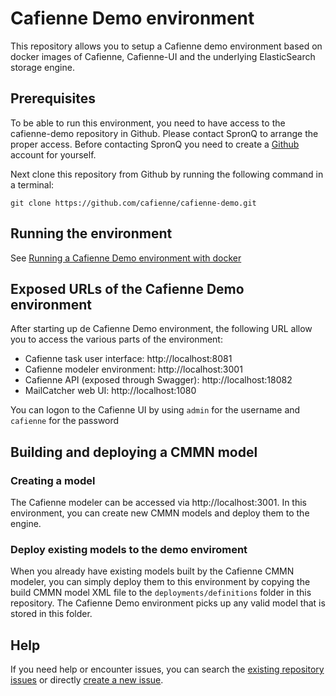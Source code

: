 # Cafienne Demo environment

This repository allows you to setup a Cafienne demo environment based on docker images
of Cafienne, Cafienne-UI and the underlying ElasticSearch storage engine.

## Prerequisites

To be able to run this environment, you need to have access to the cafienne-demo repository in Github. Please contact SpronQ to arrange the proper access.
Before contacting SpronQ you need to create a [Github](https://github.com) account for yourself.

Next clone this repository from Github by running the following command in a terminal:

`git clone https://github.com/cafienne/cafienne-demo.git`

## Running the environment

See [Running a Cafienne Demo environment with docker](documentation/docker.md)

## Exposed URLs of the Cafienne Demo environment

After starting up de Cafienne Demo environment, the following URL allow you to access the various parts of the
environment:

- Cafienne task user interface: http://localhost:8081
- Cafienne modeler environment: http://localhost:3001
- Cafienne API (exposed through Swagger): http://localhost:18082
- MailCatcher web UI: http://localhost:1080

You can logon to the Cafienne UI by using `admin` for the username and `cafienne` for the password

## Building and deploying a CMMN model

### Creating a model
The Cafienne modeler can be accessed via http://localhost:3001.
In this environment, you can create new CMMN models and deploy them to the engine.

### Deploy existing models to the demo enviroment

When you already have existing models built by the Cafienne CMMN modeler, you can simply deploy them to this
environment by copying the build CMMN model XML file to the `deployments/definitions` folder in this repository.
The Cafienne Demo environment picks up any valid model that is stored in this folder.

## Help

If you need help or encounter issues, you can search the [existing repository issues](https://github.com/cafienne/cafienne-demo/issues) or directly [create a new issue](https://github.com/cafienne/cafienne-demo/issues/new).
